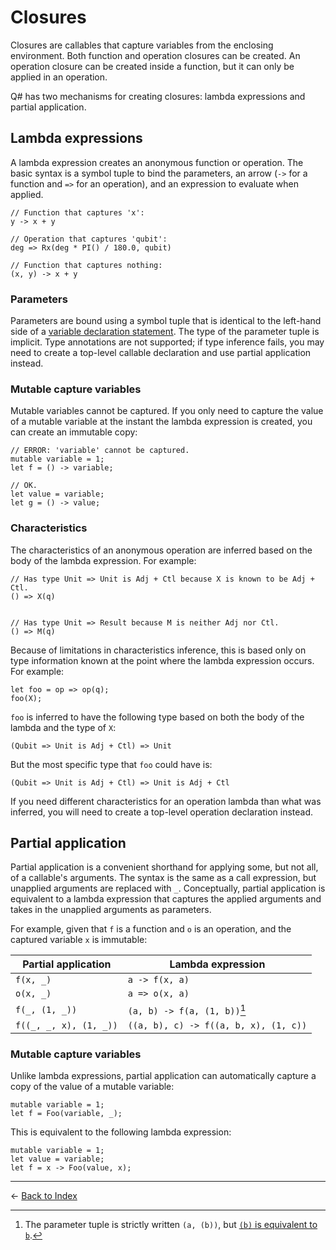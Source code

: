 # Closures

Closures are callables that capture variables from the enclosing environment.
Both function and operation closures can be created.
An operation closure can be created inside a function, but it can only be applied in an operation.

Q# has two mechanisms for creating closures: lambda expressions and partial application.

## Lambda expressions

A lambda expression creates an anonymous function or operation.
The basic syntax is a symbol tuple to bind the parameters, an arrow (`->` for a function and `=>` for an operation), and an expression to evaluate when applied.

```qsharp
// Function that captures 'x':
y -> x + y

// Operation that captures 'qubit':
deg => Rx(deg * PI() / 180.0, qubit)

// Function that captures nothing:
(x, y) -> x + y
```

### Parameters

Parameters are bound using a symbol tuple that is identical to the left-hand side of a [variable declaration statement](../2_Statements/VariableDeclarationsAndReassignments.md).
The type of the parameter tuple is implicit.
Type annotations are not supported; if type inference fails, you may need to create a top-level callable declaration and use partial application instead.

### Mutable capture variables

Mutable variables cannot be captured.
If you only need to capture the value of a mutable variable at the instant the lambda expression is created, you can create an immutable copy:

```qsharp
// ERROR: 'variable' cannot be captured.
mutable variable = 1;
let f = () -> variable;

// OK.
let value = variable;
let g = () -> value;
```

### Characteristics

The characteristics of an anonymous operation are inferred based on the body of the lambda expression.
For example:

```qsharp
// Has type Unit => Unit is Adj + Ctl because X is known to be Adj + Ctl.
() => X(q)


// Has type Unit => Result because M is neither Adj nor Ctl.
() => M(q)
```

Because of limitations in characteristics inference, this is based only on type information known at the point where the lambda expression occurs.
For example:

```qsharp
let foo = op => op(q);
foo(X);
```

`foo` is inferred to have the following type based on both the body of the lambda and the type of `X`:

```qsharp
(Qubit => Unit is Adj + Ctl) => Unit
```

But the most specific type that `foo` could have is:

```qsharp
(Qubit => Unit is Adj + Ctl) => Unit is Adj + Ctl
```

If you need different characteristics for an operation lambda than what was inferred, you will need to create a top-level operation declaration instead.

## Partial application

Partial application is a convenient shorthand for applying some, but not all, of a callable's arguments.
The syntax is the same as a call expression, but unapplied arguments are replaced with `_`.
Conceptually, partial application is equivalent to a lambda expression that captures the applied arguments and takes in the unapplied arguments as parameters.

For example, given that `f` is a function and `o` is an operation, and the captured variable `x` is immutable:

| Partial application    | Lambda expression                     |
| ---------------------- | ------------------------------------- |
| `f(x, _)`              | `a -> f(x, a)`                        |
| `o(x, _)`              | `a => o(x, a)`                        |
| `f(_, (1, _))`         | `(a, b) -> f(a, (1, b))`[^1]          |
| `f((_, _, x), (1, _))` | `((a, b), c) -> f((a, b, x), (1, c))` |

### Mutable capture variables

Unlike lambda expressions, partial application can automatically capture a copy of the value of a mutable variable:

```qsharp
mutable variable = 1;
let f = Foo(variable, _);
```

This is equivalent to the following lambda expression:

```qsharp
mutable variable = 1;
let value = variable;
let f = x -> Foo(value, x);
```

---

← [Back to Index](https://github.com/microsoft/qsharp-language/tree/main/Specifications/Language#index)

[^1]: The parameter tuple is strictly written `(a, (b))`, but [`(b)` is equivalent to `b`](../4_TypeSystem/SingletonTupleEquivalence.md).
